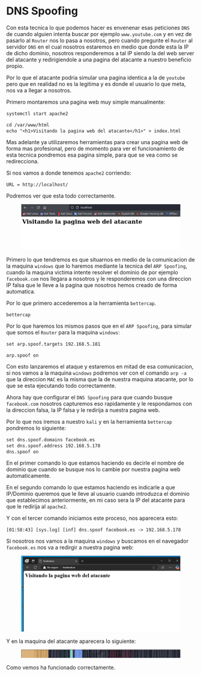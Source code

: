 # DNS Spoofing

Con esta tecnica lo que podemos hacer es envenenar esas peticiones `DNS` de cuando alguien intenta buscar por ejemplo `www.youtube.com` y en vez de pasarlo al `Router` nos lo pasa a nosotros, pero cuando pregunte el `Router` al servidor `DNS` en el cual nosotros estaremos en medio que donde esta la IP de dicho dominio, nosotros responderemos a tal IP siendo la del web server del atacante y redirigiendole a una pagina del atacante a nuestro beneficio propio.

Por lo que el atacante podria simular una pagina identica a la de `youtube` pero que en realidad no es la legitima y es donde el usuario lo que meta, nos va a llegar a nosotros.

Primero montaremos una pagina web muy simple manualmente:

```shell
systemctl start apache2
```

```shell
cd /var/www/html
echo "<h1>Visitando la pagina web del atacante</h1>" > index.html
```

Mas adelante ya utilizaremos herramientas para crear una pagina web de forma mas profesional, pero de momento para ver el funcionamiento de esta tecnica pondremos esa pagina simple, para que se vea como se redirecciona.

Si nos vamos a donde tenemos `apache2` corriendo:

```
URL = http://localhost/
```

Podremos ver que esta todo correctamente.

<figure><img src="../../../.gitbook/assets/image (124) (1).png" alt=""><figcaption></figcaption></figure>

Primero lo que tendremos es que situarnos en medio de la comunicacion de la maquina `windows` que lo haremos mediante la tecnica del `ARP Spoofing`, cuando la maquina victima intente resolver el dominio de por ejemplo `facebook.com` nos llegara a nosotros y le responderemos con una direccion IP falsa que le lleve a la pagina que nosotros hemos creado de forma automatica.

Por lo que primero accederemos a la herramienta `bettercap`.

```shell
bettercap
```

Por lo que haremos los mismos pasos que en el `ARP Spoofing`, para simular que somos el `Router` para la maquina `windows`:

```shell
set arp.spoof.targets 192.168.5.181
```

```shell
arp.spoof on
```

Con esto lanzaremos el ataque y estaremos en mitad de esa comunicacion, si nos vamos a la maquina `windows` podremos ver con el comando `arp -a` que la direccion `MAC` es la misma que la de nuestra maquina atacante, por lo que se esta ejecutando todo correctamente.

Ahora hay que configurar el `DNS Spoofing` para que cuando busque `facebook.com` nosotros capturemos eso rapidamente y le respondamos con la direccion falsa, la IP falsa y le redirija a nuestra pagina web.

Por lo que nos iremos a nuestro `kali` y en la herramienta `bettercap` pondremos lo siguiente:

```shell
set dns.spoof.domains facebook.es
set dns.spoof.address 192.168.5.178
dns.spoof on
```

En el primer comando lo que estamos haciendo es decirle el nombre de dominio que cuando se busque nos lo cambie por nuestra pagina web automaticamente.

En el segundo comando lo que estamos haciendo es indicarle a que IP/Dominio queremos que le lleve al usuario cuando introduzca el dominio que establecimos anteriormente, en mi caso sera la IP del atacante para que le redirija al `apache2`.

Y con el tercer comando iniciamos este proceso, nos aparecera esto:

```
[01:58:43] [sys.log] [inf] dns.spoof facebook.es -> 192.168.5.178
```

Si nosotros nos vamos a la maquina `windows` y buscamos en el navegador `facebook.es` nos va a redirgir a nuestra pagina web:

<figure><img src="../../../.gitbook/assets/image (125) (1).png" alt=""><figcaption></figcaption></figure>

Y en la maquina del atacante aparecera lo siguiente:

<figure><img src="../../../.gitbook/assets/image (126) (1).png" alt=""><figcaption></figcaption></figure>

Como vemos ha funcionado correctamente.
